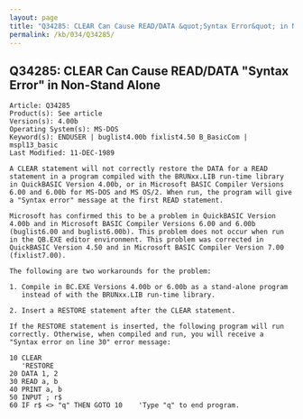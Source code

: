 ```yaml
---
layout: page
title: "Q34285: CLEAR Can Cause READ/DATA &quot;Syntax Error&quot; in Non-Stand Alone"
permalink: /kb/034/Q34285/
---
```


## Q34285: CLEAR Can Cause READ/DATA &quot;Syntax Error&quot; in Non-Stand Alone

	Article: Q34285
	Product(s): See article
	Version(s): 4.00b
	Operating System(s): MS-DOS
	Keyword(s): ENDUSER | buglist4.00b fixlist4.50 B_BasicCom | mspl13_basic
	Last Modified: 11-DEC-1989
	
	A CLEAR statement will not correctly restore the DATA for a READ
	statement in a program compiled with the BRUNxx.LIB run-time library
	in QuickBASIC Version 4.00b, or in Microsoft BASIC Compiler Versions
	6.00 and 6.00b for MS-DOS and MS OS/2. When run, the program will give
	a "Syntax error" message at the first READ statement.
	
	Microsoft has confirmed this to be a problem in QuickBASIC Version
	4.00b and in Microsoft BASIC Compiler Versions 6.00 and 6.00b
	(buglist6.00 and buglist6.00b). This problem does not occur when run
	in the QB.EXE editor environment. This problem was corrected in
	QuickBASIC Version 4.50 and in Microsoft BASIC Compiler Version 7.00
	(fixlist7.00).
	
	The following are two workarounds for the problem:
	
	1. Compile in BC.EXE Versions 4.00b or 6.00b as a stand-alone program
	   instead of with the BRUNxx.LIB run-time library.
	
	2. Insert a RESTORE statement after the CLEAR statement.
	
	If the RESTORE statement is inserted, the following program will run
	correctly. Otherwise, when compiled and run, you will receive a
	"Syntax error on line 30" error message:
	
	10 CLEAR
	   'RESTORE
	20 DATA 1, 2
	30 READ a, b
	40 PRINT a, b
	50 INPUT ; r$
	60 IF r$ <> "q" THEN GOTO 10    'Type "q" to end program.
